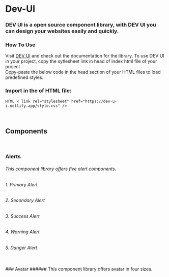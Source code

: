 # Dev-UI
### DEV UI is a open source component library, with DEV UI you can design your websites easily and quickly.
### **How To Use**

Visit [DEV UI](https://dev-u-i.netlify.app/) and check out the documentation for the library. To use DEV UI in your project, copy the sytlesheet link in head of index html file of your project
<br />
Copy-paste the below code in the head section of your HTML files to load predefined styles. 

### Import in the <head> of HTML file:
```HTML < link rel="stylesheet" href="https://dev-u-i.netlify.app/style.css" /> ```

 <br/>
  
## Components
<br/>
 
### Alerts
 ###### This component library offers five alert components.
 ###### 1. Primary Alert
 ###### 2. Secondary Alert
 ###### 3. Success Alert
 ###### 4. Warning Alert
 ###### 5. Danger Alert
 
<br/>
### Avatar
 ###### This component library offers avatar in four sizes.
